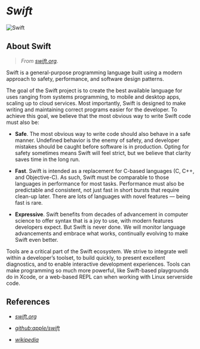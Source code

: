 # _Swift_

![Swift](https://www.swift.org/assets/images/swift.svg)

## About Swift

> _From_ [_swift.org_](https://www.swift.org/about/).

Swift is a general-purpose programming language built using a modern approach to safety, performance, and software design patterns.

The goal of the Swift project is to create the best available language for uses ranging from systems programming, to mobile and desktop apps, scaling up to cloud services. Most importantly, Swift is designed to make writing and maintaining correct programs easier for the developer. To achieve this goal, we believe that the most obvious way to write Swift code must also be:

- **Safe**. The most obvious way to write code should also behave in a safe manner. Undefined behavior is the enemy of safety, and developer mistakes should be caught before software is in production. Opting for safety sometimes means Swift will feel strict, but we believe that clarity saves time in the long run.

- **Fast**. Swift is intended as a replacement for C-based languages (C, C++, and Objective-C). As such, Swift must be comparable to those languages in performance for most tasks. Performance must also be predictable and consistent, not just fast in short bursts that require clean-up later. There are lots of languages with novel features — being fast is rare.

- **Expressive**. Swift benefits from decades of advancement in computer science to offer syntax that is a joy to use, with modern features developers expect. But Swift is never done. We will monitor language advancements and embrace what works, continually evolving to make Swift even better.

Tools are a critical part of the Swift ecosystem. We strive to integrate well within a developer’s toolset, to build quickly, to present excellent diagnostics, and to enable interactive development experiences. Tools can make programming so much more powerful, like Swift-based playgrounds do in Xcode, or a web-based REPL can when working with Linux serverside code.

## References

- [_swift.org_](https://www.swift.org/)

- [_github:apple/swift_](https://github.com/apple/swift)

- [_wikipedia_](https://en.wikipedia.org/wiki/Swift_(programming_language))
